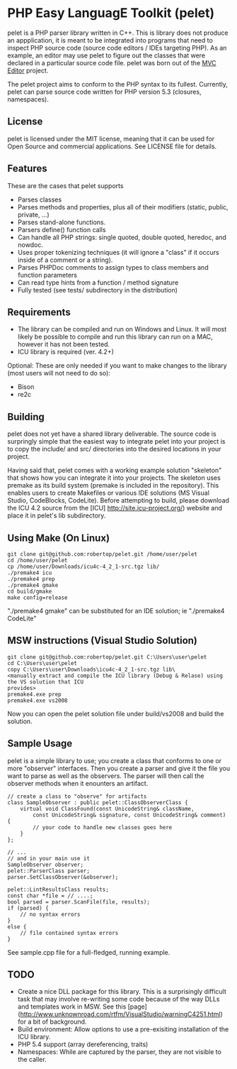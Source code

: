 PHP Easy LanguagE Toolkit (pelet)
=================================

pelet is a PHP parser library written in C++.  This is library does not produce an
appplication,  it is meant to be integrated into programs that need to inspect PHP
source code (source code editors / IDEs targeting PHP). As an example, an editor may
use pelet to figure out the classes that were declared in a particular source code
file. pelet was born out of the [MVC Editor](http://code.google.com/p/mvc-editor) 
project.

The pelet project aims to conform to the PHP syntax to its fullest.  Currently, pelet
can parse source code written for PHP version 5.3 (closures, namespaces).

License
-------
pelet is licensed under the MIT license, meaning that it can be used for Open Source
and commercial applications. See LICENSE file for details.

Features
--------
These are the cases that pelet supports

- Parses classes
- Parses methods and properties, plus all of their modifiers (static, public, private, ...)
- Parses stand-alone functions.  
- Parsers define() function calls
- Can handle all PHP strings: single quoted, double quoted, heredoc, and nowdoc.
- Uses proper tokenizing techniques (it will ignore a "class" if it occurs inside of a comment or a string).
- Parses PHPDoc comments to assign types to class members and function parameters
- Can read type hints from a function / method signature
- Fully tested (see tests/ subdirectory in the distribution)

Requirements
-------------
- The library can be compiled and run on Windows and Linux. It will most likely be 
possible to compile and run this library can run on a MAC, however it has not been 
tested.
- ICU library is required (ver. 4.2+)

Optional: These are only needed if you want to make changes to the library (most
users will not need to do so):

- Bison
- re2c 

Building 
---------
pelet does not yet have a shared library deliverable.  The source code is surpringly simple that the
easiest way to integrate pelet into your project is to copy the include/ and src/ directories into
the desired locations in your project.

Having said that, pelet comes with a working example solution "skeleton" that shows how
you can integrate it into your projects.  The skeleton uses premake as its build system (premake is 
included in the repository). This enables users to create Makefiles or various IDE solutions (MS 
Visual Studio, CodeBlocks, CodeLite). Before attempting to build, please download the ICU 4.2 
source from the [ICU] http://site.icu-project.org/) website and place it in pelet's lib subdirectory.

Using Make  (On  Linux)
------------------------

	git clone git@github.com:robertop/pelet.git /home/user/pelet
	cd /home/user/pelet
	cp /home/user/Downloads/icu4c-4_2_1-src.tgz lib/
	./premake4 icu
	./premake4 prep
	./premake4 gmake
	cd build/gmake
	make config=release

"./premake4 gmake" can be substituted for an IDE solution; ie "./premake4 CodeLite"

MSW instructions (Visual Studio Solution)
------------------------------------------
	git clone git@github.com:robertop/pelet.git C:\Users\user\pelet
	cd C:\Users\user\pelet
	copy C:\Users\user\Downloads\icu4c-4_2_1-src.tgz lib\
	<manually extract and compile the ICU library (Debug & Relase) using the VS solution that ICU 
	provides>
	premake4.exe prep
	premake4.exe vs2008

Now you can open the pelet solution file under build/vs2008 and build the solution.

Sample Usage
-------------
pelet is a simple library to use; you create a class that conforms to one or more
"observer" interfaces. Then you create a parser and give it the file you want to 
parse as well as the observers.  The parser will then call the observer methods
when it enounters an artifact.

	// create a class to "observe" for artifacts
	class SampleObserver : public pelet::ClassObserverClass {
		virtual void ClassFound(const UnicodeString& className, 
			const UnicodeString& signature, const UnicodeString& comment) {
			// your code to handle new classes goes here
		}
	};
	
	// ...
	// and in your main use it
	SampleObserver observer;
	pelet::ParserClass parser;
	parser.SetClassObserver(&observer);
	
	pelet::LintResultsClass results;
	const char *file = // ....;
	bool parsed = parser.ScanFile(file, results);
	if (parsed) {
		// no syntax errors
	}
	else {
		// file contained syntax errors
	}


See sample.cpp file for a full-fledged, running example.

TODO
-----
- Create a nice DLL package for this library. This is a surprisingly difficult task that may 
  involve re-writing some code because of the way DLLs and <STL> templates work in MSW. See this
  [page] (http://www.unknownroad.com/rtfm/VisualStudio/warningC4251.html) for a bit
  of background.
- Build environment: Allow options to use a pre-exisiting installation of the ICU library.
- PHP 5.4 support (array dereferencing, traits)
- Namespaces: While are captured by the parser, they are not visible to the caller.
